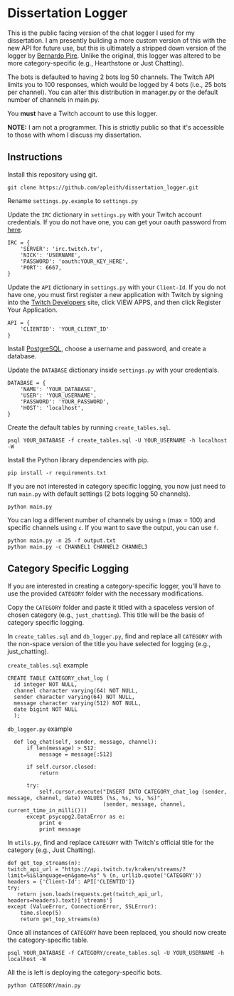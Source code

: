 # Dissertation Logger

This is the public facing version of the chat logger I used for my dissertation. I am presently building a more custom version of this with the new API for future use, but this is ultimately a stripped down version of the logger by [Bernardo Pire](https://github.com/bernardopires/twitch-chat-logger "twitch-chat-logger"). Unlike the original, this logger was altered to be more category-specific (e.g., Hearthstone or Just Chatting).

The bots is defaulted to having 2 bots log 50 channels. The Twitch API limits you to 100 responses, which would be logged by 4 bots (i.e., 25 bots per channel). You can alter this distribution in manager.py or the default number of channels in main.py.

You **must** have a Twitch account to use this logger.

**NOTE:** I am not a programmer. This is strictly public so that it's accessible to those with whom I discuss my dissertation.

## Instructions
Install this repository using git.

    git clone https://github.com/apleith/dissertation_logger.git

Rename ``settings.py.example`` to ``settings.py``

Update the ``IRC`` dictionary in ``settings.py`` with your Twitch account credentials. If you do not have one, you can get your oauth password from [here](http://twitchapps.com/tmi/ "Twitch Chat OAuth Password Generator").

    IRC = {
        'SERVER': 'irc.twitch.tv',
        'NICK': 'USERNAME',
        'PASSWORD': 'oauth:YOUR_KEY_HERE',
        'PORT': 6667,
    }

Update the ``API`` dictionary in ``settings.py`` with your ``Client-Id``. If you do not have one, you must first register a new application with Twitch by signing into the [Twitch Developers](https://dev.twitch.tv/ "Twitch Developers") site, click VIEW APPS, and then click Register Your Application.

    API = {
        'CLIENTID': 'YOUR_CLIENT_ID'
    }

Install [PostgreSQL](https://www.postgresql.org/download/ "PostgreSQL Download"), choose a username and password, and create a database.

Update the ``DATABASE`` dictionary inside ``settings.py`` with your credentials.

    DATABASE = {
        'NAME': 'YOUR_DATABASE',
        'USER': 'YOUR_USERNAME',
        'PASSWORD': 'YOUR_PASSWORD',
        'HOST': 'localhost',
    }

Create the default tables by running ``create_tables.sql``.

    psql YOUR_DATABASE -f create_tables.sql -U YOUR_USERNAME -h localhost -W

Install the Python library dependencies with pip.

    pip install -r requirements.txt

If you are not interested in category specific logging, you now just need to run ``main.py`` with default settings (2 bots logging 50 channels).

    python main.py

You can log a different number of channels by using ``n`` (max = 100) and specific channels using ``c``. If you want to save the output, you can use ``f``.

    python main.py -n 25 -f output.txt
    python main.py -c CHANNEL1 CHANNEL2 CHANNEL3

## Category Specific Logging
If you are interested in creating a category-specific logger, you'll have to use the provided ``CATEGORY`` folder with the necessary modifications.

Copy the ``CATEGORY`` folder and paste it titled with a spaceless version of chosen category (e.g., ``just_chatting``). This title will be the basis of category specific logging.

In ``create_tables.sql`` and ``db_logger.py``, find and replace all ``CATEGORY`` with the non-space version of the title you have selected for logging (e.g., just_chatting).

``create_tables.sql`` example

    CREATE TABLE CATEGORY_chat_log (
      id integer NOT NULL,
      channel character varying(64) NOT NULL,
      sender character varying(64) NOT NULL,
      message character varying(512) NOT NULL,
      date bigint NOT NULL
      );

``db_logger.py`` example

      def log_chat(self, sender, message, channel):
          if len(message) > 512:
              message = message[:512]

          if self.cursor.closed:
              return

          try:
              self.cursor.execute("INSERT INTO CATEGORY_chat_log (sender, message, channel, date) VALUES (%s, %s, %s, %s)",
                                  (sender, message, channel, current_time_in_milli()))
          except psycopg2.DataError as e:
              print e
              print message

In ``utils.py``, find and replace ``CATEGORY`` with Twitch's official title for the category (e.g., Just Chatting).

    def get_top_streams(n):
    twitch_api_url = "https://api.twitch.tv/kraken/streams/?limit=%i&language=en&game=%s" % (n, urllib.quote('CATEGORY'))
    headers = {'Client-Id': API['CLIENTID']}
    try:
       return json.loads(requests.get(twitch_api_url, headers=headers).text)['streams']
    except (ValueError, ConnectionError, SSLError):
        time.sleep(5)
        return get_top_streams(n)

Once all instances of ``CATEGORY`` have been replaced, you should now create the category-specific table.

    psql YOUR_DATABASE -f CATEGORY/create_tables.sql -U YOUR_USERNAME -h localhost -W

All the is left is deploying the category-specific bots.

    python CATEGORY/main.py
